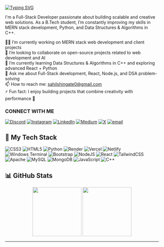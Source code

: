 [![Typing SVG](https://readme-typing-svg.demolab.com?font=Bitcount+Prop+Single&weight=500&size=30&pause=1000&color=FFFFFF&width=435&lines=Hi+%2C+Myself+Sahil+Shingate👋🏻;an+open+source+contributor🔥;open+for+collaboration😁)](https://git.io/typing-svg)

I'm a Full-Stack Developer passionate about building scalable and creative web solutions. As a B.Tech student, I’m constantly improving my skills in MERN stack development, Python, and Data Structures & Algorithms in C++.

👨‍💻 I’m currently working on MERN stack web development and client projects  
🤝 I’m looking to collaborate on open-source projects related to web development and AI  
🌱 I’m currently learning Data Structures & Algorithms in C++ and exploring advanced React + Python  
💬 Ask me about Full-Stack development, React, Node.js, and DSA problem-solving  
📫 How to reach me: sahilshingate0@gmail.com  
⚡ Fun fact: I enjoy building projects that combine creativity with performance 🚀


### CONNECT WITH ME

[![Discord](https://img.shields.io/badge/Discord-%237289DA.svg?logo=discord&logoColor=white)](https://discord.gg/its_sahil.) [![Instagram](https://img.shields.io/badge/Instagram-%23E4405F.svg?logo=Instagram&logoColor=white)](https://instagram.com/sahilshingate01) [![LinkedIn](https://img.shields.io/badge/LinkedIn-%230077B5.svg?logo=linkedin&logoColor=white)](https://linkedin.com/in/sahil-shingate) [![Medium](https://img.shields.io/badge/Medium-12100E?logo=medium&logoColor=white)](https://medium.com/@sahilshingate01) [![X](https://img.shields.io/badge/X-black.svg?logo=X&logoColor=white)](https://x.com/sahilshingate96) [![email](https://img.shields.io/badge/Email-D14836?logo=gmail&logoColor=white)](mailto:sahilshingate0@gmail.com) 

## 🚀 My Tech Stack

![CSS3](https://img.shields.io/badge/css3-%231572B6.svg?style=for-the-badge&logo=css3&logoColor=white) ![HTML5](https://img.shields.io/badge/html5-%23E34F26.svg?style=for-the-badge&logo=html5&logoColor=white) ![Python](https://img.shields.io/badge/python-3670A0?style=for-the-badge&logo=python&logoColor=ffdd54) ![Render](https://img.shields.io/badge/Render-%46E3B7.svg?style=for-the-badge&logo=render&logoColor=white) ![Vercel](https://img.shields.io/badge/vercel-%23000000.svg?style=for-the-badge&logo=vercel&logoColor=white) ![Netlify](https://img.shields.io/badge/netlify-%23000000.svg?style=for-the-badge&logo=netlify&logoColor=#00C7B7) ![Windows Terminal](https://img.shields.io/badge/Windows%20Terminal-%234D4D4D.svg?style=for-the-badge&logo=windows-terminal&logoColor=white) ![Bootstrap](https://img.shields.io/badge/bootstrap-%238511FA.svg?style=for-the-badge&logo=bootstrap&logoColor=white) ![NodeJS](https://img.shields.io/badge/node.js-6DA55F?style=for-the-badge&logo=node.js&logoColor=white) ![React](https://img.shields.io/badge/react-%2320232a.svg?style=for-the-badge&logo=react&logoColor=%2361DAFB) ![TailwindCSS](https://img.shields.io/badge/tailwindcss-%2338B2AC.svg?style=for-the-badge&logo=tailwind-css&logoColor=white) ![Apache](https://img.shields.io/badge/apache-%23D42029.svg?style=for-the-badge&logo=apache&logoColor=white) ![MySQL](https://img.shields.io/badge/mysql-4479A1.svg?style=for-the-badge&logo=mysql&logoColor=white) ![MongoDB](https://img.shields.io/badge/MongoDB-%234ea94b.svg?style=for-the-badge&logo=mongodb&logoColor=white) ![JavaScript](https://img.shields.io/badge/javascript-%23323330.svg?style=for-the-badge&logo=javascript&logoColor=%23F7DF1E) ![C++](https://img.shields.io/badge/c++-%2300599C.svg?style=for-the-badge&logo=c%2B%2B&logoColor=white)

## 📊 GitHub Stats

<p align="center">
  <img src="https://github-readme-stats.vercel.app/api?username=sahilshingate01&theme=dark&hide_border=false&include_all_commits=false&count_private=false" height="160px"/>
  <img src="https://github-readme-stats.vercel.app/api/top-langs/?username=sahilshingate01&theme=dark&hide_border=false&include_all_commits=false&count_private=false&layout=compact" height="160px"/>
</p>


---
